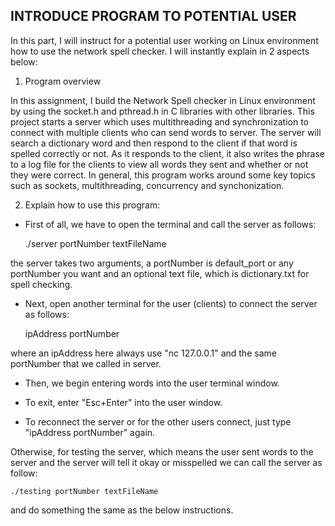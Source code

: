 ## INTRODUCE PROGRAM TO POTENTIAL USER

In this part, I will instruct for a potential user working on Linux environment how to use the network spell checker. I will instantly explain in 2 aspects below:

1. Program overview

In this assignment, I build the Network Spell checker in Linux environment by using the socket.h and pthread.h in C libraries with other libraries. This project starts a server which uses multithreading and synchronization to connect with multiple clients who can send words to server. The server will search a dictionary word and then respond to the client if that word is spelled correctly or not. As it responds to the client, it also writes the phrase to a log file for the clients to view all words they sent and whether or not they were correct. In general, this program works around some key topics such as sockets, multithreading, concurrency and synchonization.

2. Explain how to use this program:

- First of all, we have to open the terminal and call the server as follows: 

    ./server portNumber textFileName
    
the server takes two arguments, a portNumber is default_port or any portNumber you want and an optional text file, which is dictionary.txt for spell checking.

- Next, open another terminal for the user (clients) to connect the server as follows:

    ipAddress portNumber
    
where an ipAddress here always use "nc 127.0.0.1" and the same portNumber that we called in server.

- Then, we begin entering words into the user terminal window.

- To exit, enter "Esc+Enter" into the user window.

- To reconnect the server or for the other users connect, just type "ipAddress portNumber" again.

Otherwise, for testing the server, which means the user sent words to the server and the server will tell it okay or misspelled we can call the server as follow:

    ./testing portNumber textFileName
    
and do something the same as the below instructions. 
